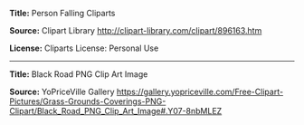 **Title:** Person Falling Cliparts

**Source:** Clipart Library http://clipart-library.com/clipart/896163.htm
    
**License:** Cliparts License: Personal Use

-------------------------------------------------------------------------------


**Title:** Black Road PNG Clip Art Image 

**Source:** YoPriceVille Gallery https://gallery.yopriceville.com/Free-Clipart-Pictures/Grass-Grounds-Coverings-PNG-Clipart/Black_Road_PNG_Clip_Art_Image#.Y07-8nbMLEZ


